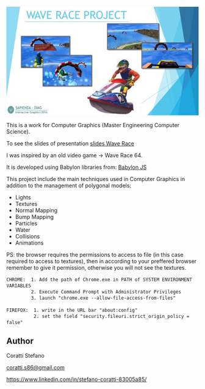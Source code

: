 ![alt text](https://github.com/CorattiS86/WAVE-RACE-PROJECT/blob/master/wave-race-project.jpg)

This is a work for Computer Graphics (Master Engineering Computer Science). 

To see the slides of presentation [slides Wave Race](http://www.slideshare.net/StefanoCoratti/wave-race-project)

I was inspired by an old video game -> Wave Race 64.

It is developed using Babylon libraries from:
[Babylon JS](http://www.babylonjs.com/)

This project include the main techniques
used in Computer Graphics in addition to the management of polygonal models:
- Lights
- Textures
- Normal Mapping
- Bump Mapping
- Particles
- Water
- Collisions
- Animations

PS: the browser requires the permissions to access to file (in this case required to access to textures),
    then in according to your preffered browser remember to give it permission, otherwise you will not see the textures.
    
    CHROME:  1. Add the path of Chrome.exe in PATH of SYSTEM ENVIRONMENT VARIABLES
             2. Execute Command Prompt with Administrator Privileges
             3. launch "chrome.exe --allow-file-access-from-files"
             
    FIREFOX:  1. write in the URL bar "about:config"
              2. set the field "security.fileuri.strict_origin_policy = false"
              
Author
-----------------
Coratti Stefano


coratti.s86@gmail.com

https://www.linkedin.com/in/stefano-coratti-83005a85/
